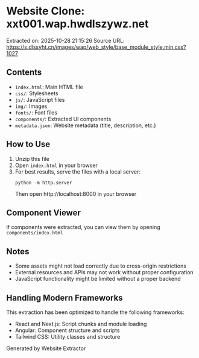 # Website Clone: xxt001.wap.hwdlszywz.net

Extracted on: 2025-10-28 21:15:26
Source URL: https://s.dlssyht.cn/images/wap/web_style/base_module_style.min.css?1027

## Contents

- `index.html`: Main HTML file
- `css/`: Stylesheets
- `js/`: JavaScript files
- `img/`: Images
- `fonts/`: Font files
- `components/`: Extracted UI components
- `metadata.json`: Website metadata (title, description, etc.)

## How to Use

1. Unzip this file
2. Open `index.html` in your browser
3. For best results, serve the files with a local server:
   ```
   python -m http.server
   ```
   Then open http://localhost:8000 in your browser

## Component Viewer

If components were extracted, you can view them by opening `components/index.html`

## Notes

- Some assets might not load correctly due to cross-origin restrictions
- External resources and APIs may not work without proper configuration
- JavaScript functionality might be limited without a proper backend

## Handling Modern Frameworks

This extraction has been optimized to handle the following frameworks:
- React and Next.js: Script chunks and module loading
- Angular: Component structure and scripts
- Tailwind CSS: Utility classes and structure

Generated by Website Extractor
